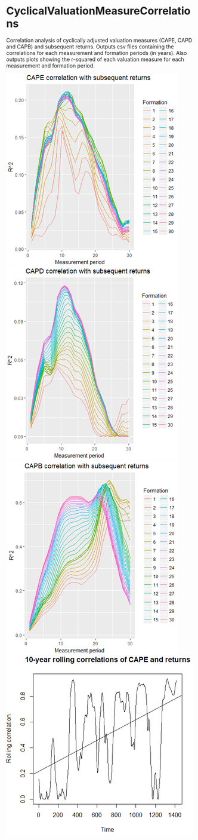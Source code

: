 # CyclicalValuationMeasureCorrelations
Correlation analysis of cyclically adjusted valuation measures (CAPE, CAPD and CAPB) and subsequent returns.
Outputs csv files containing the correlations for each measurement and formation periods (in years).
Also outputs plots showing the r-squared of each valuation measure for each measurement and formation period.

![CAPE](https://github.com/KaroRonty/CyclicalValuationMeasureCorrelations/blob/master/CAPE_plot.PNG)
![CAPD](https://github.com/KaroRonty/CyclicalValuationMeasureCorrelations/blob/master/CAPD_plot.PNG)
![CAPB](https://github.com/KaroRonty/CyclicalValuationMeasureCorrelations/blob/master/CAPB_plot.PNG)
![Rolling](https://github.com/KaroRonty/CyclicalValuationMeasureCorrelations/blob/master/CAPE_rolling.PNG)

